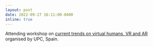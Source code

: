 ```yaml
---
layout: post
date: 2022-09-27 16:11:00-0400
inline: true
---
```


Attending workshop on [current trends on virtual humans, VR and AR](https://www.clipe-itn.eu/news/clipe-3rd-training-workshop) organised by UPC, Spain.